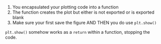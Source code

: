 1. You encapsulated your plotting code into a function
2. The function creates the plot but either is not exported or is exported blank
3. Make sure your first save the figure AND THEN you do use `plt.show()`

`plt.show()` somehow works as a `return` within a function, stopping the code.
